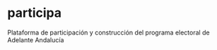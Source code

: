 # participa
Plataforma de participación y construcción del programa electoral de Adelante Andalucía
